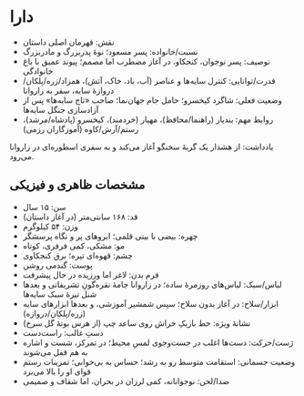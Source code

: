 # دارا

- نقش: قهرمان اصلی داستان
- نسبت/خانواده: پسر مسعود؛ نوهٔ پدربزرگ و مادربزرگ
- توصیف: پسر نوجوان، کنجکاو، در آغاز مضطرب اما مصمم؛ پیوند عمیق با باغ خانوادگی
- قدرت/توانایی: کنترل سایه‌ها و عناصر (آب، باد، خاک، آتش)، همزاد/زره/پلکان/دروازهٔ سایه، سفر به زاروانا
- وضعیت فعلی: شاگرد کیخسرو؛ حامل جام جهان‌نما؛ صاحب «تاج سایه‌ها» پس از آزادسازی جنگل سایه‌ها
- روابط مهم: بندیار (راهنما/محافظ)، مهیار (خردمند)، کیخسرو (پادشاه/مرشد)، رستم/آرش/کاوه (آموزگاران رزمی)

یادداشت: از هشدار یک گربهٔ سخنگو آغاز می‌کند و به سفری اسطوره‌ای در زاروانا می‌رود.

## مشخصات ظاهری و فیزیکی
- سن: ۱۵ سال
- قد: ۱۶۸ سانتی‌متر (در آغاز داستان)
- وزن: ۵۴ کیلوگرم
- چهره: بیضی با بینی قلمی؛ ابروهای پر و نگاه پرسشگر
- مو: مشکی، کمی فرفری، کوتاه
- چشم: قهوه‌ای تیره؛ برق کنجکاوی
- پوست: گندمی روشن
- فرم بدن: لاغر اما ورزیده در حال پیشرفت
- لباس/سبک: لباس‌های روزمرهٔ ساده؛ در زاروانا جامهٔ نقره‌گونِ تشریفاتی و بعدها شنل تیرهٔ سبک سایه‌ها
- ابزار/سلاح: در آغاز بدون سلاح؛ سپس شمشیر آموزشی، و بعدها ابزارهای سایه (زره/پلکان/دروازه)
- نشانهٔ ویژه: خط باریکِ خراش روی ساعد چپ (از هرس بوتهٔ گل سرخ)
- دستِ غالب: راست‌دست
- ژست/حرکت: دست‌ها اغلب در جست‌وجوی لمسِ محیط؛ در تمرکز، شست و اشاره به هم قفل می‌شوند
- وضعیت جسمانی: استقامت متوسط رو به رشد؛ حساس به بی‌خوابی؛ تمرینات رستم قوای او را بالا می‌برد
- صدا/لحن: نوجوانانه، کمی لرزان در بحران، اما شفاف و صمیمی
